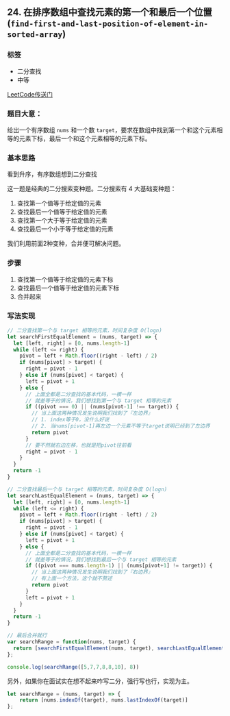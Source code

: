 ## 24. 在排序数组中查找元素的第一个和最后一个位置 (`find-first-and-last-position-of-element-in-sorted-array`)

### 标签
* 二分查找
* 中等

[LeetCode传送门](https://leetcode-cn.com/problems/find-first-and-last-position-of-element-in-sorted-array/)

### 题目大意：
给出一个有序数组 `nums` 和一个数 `target`，要求在数组中找到第一个和这个元素相等的元素下标，最后一个和这个元素相等的元素下标。

### 基本思路
看到升序，有序数组想到二分查找

这一题是经典的二分搜索变种题。二分搜索有 4 大基础变种题：

1. 查找第一个值等于给定值的元素
2. 查找最后一个值等于给定值的元素
3. 查找第一个大于等于给定值的元素
4. 查找最后一个小于等于给定值的元素

我们利用前面2种变种，合并便可解决问题。

### 步骤
1. 查找第一个值等于给定值的元素下标
2. 查找最后一个值等于给定值的元素下标
3. 合并起来

### 写法实现
```JavaScript
// 二分查找第一个与 target 相等的元素，时间复杂度 O(logn)
let searchFirstEqualElement = (nums, target) => {
  let [left, right] = [0, nums.length-1]
  while (left <= right) {
    pivot = left + Math.floor((right - left) / 2)
    if (nums[pivot] > target) {
      right = pivot - 1
    } else if (nums[pivot] < target) {
      left = pivot + 1
    } else {
      // 上面全都是二分查找的基本代码，一模一样
      // 就差等于的情况，我们想找到第一个与 target 相等的元素
      if ((pivot === 0) || (nums[pivot-1] !== target)) { 
        // 当上面这两种情况发生说明我们找到了『左边界』
        // 1. index等于0，没什么好说
        // 2. 当nums[pivot-1]再左边一个元素不等于target说明已经到了左边界
        return pivot
      }
      // 要不然就右边左移，也就是把pivot往前看
      right = pivot - 1
    }
  }
  return -1
}

// 二分查找最后一个与 target 相等的元素，时间复杂度 O(logn)
let searchLastEqualElement = (nums, target) => {
  let [left, right] = [0, nums.length-1]
  while (left <= right) {
    pivot = left + Math.floor((right - left) / 2)
    if (nums[pivot] > target) {
      right = pivot - 1
    } else if (nums[pivot] < target) {
      left = pivot + 1
    } else {
      // 上面全都是二分查找的基本代码，一模一样
      // 就差等于的情况，我们想找到最后一个与 target 相等的元素
      if ((pivot === nums.length-1) || (nums[pivot+1] != target)) { 
        // 当上面这两种情况发生说明我们找到了『右边界』
        // 有上面一个方法，这个就不赘述
        return pivot
      }
      left = pivot + 1
    }
  }
  return -1
}

// 最后合并就行
var searchRange = function(nums, target) {
  return [searchFirstEqualElement(nums, target), searchLastEqualElement(nums, target)]
};

console.log(searchRange([5,7,7,8,8,10], 8))

```

另外，如果你在面试实在想不起来咋写二分，强行写也行，实现为主。
```JavaScript
let searchRange = (nums, target) => {
    return [nums.indexOf(target), nums.lastIndexOf(target)]
};
```
